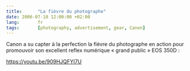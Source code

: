```yaml
---
title:      "La fièvre du photographe"
date: 2006-07-10 12:00:00 +02:00
lang:       fr
tags:       [photography, advertisement, gear, Canon]
---
```


Canon a su capter à la perfection la fièvre du photographe en action pour promouvoir son excellent reflex numérique « grand public » EOS 350D :

https://youtu.be/909HJQFYI7U
